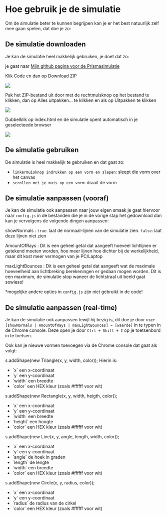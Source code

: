 # Hoe gebruik je de simulatie

Om de simulatie beter te kunnen begrijpen kan je er het best natuurlijk zelf mee gaan spelen, dat doe je zo:

## De simulatie downloaden
Je kan de simulatie heel makkelijk gebruiken, je doet dat zo:

<procedure title="Download de simulatie" id="download-sim">
    <step>
        <p>je gaat naar <a href="https://github.com/MattterSteege/Prism-Simulation/">Mijn github pagina voor de Prismasimulatie</a></p>
    </step>
    <step>
        <p>Klik <shortcut>Code</shortcut> en dan op <shortcut>Download ZIP</shortcut></p>
         <img src="image_1.png">
    </step>
    <step>
        <p>Pak het ZIP-bestand uit door met de <shortcut>rechtmuisknop</shortcut> op het bestand te klikken, dan op <shortcut>Alles uitpakken...</shortcut> te klikken en als op <shortcut>Uitpakken</shortcut> te klikken</p>
         <img src="image_2.png">
    </step>
    <step>
        <p><shortcut>Dubbelklik</shortcut> op index.html en de simulatie opent automatisch in je geselecteede browser</p>
         <img src="image_3.png">
    </step>
</procedure>

## De simulatie gebruiken

De simulatie is heel makkelijk te gebruiken en dat gaat zo:
- `linkermuisknop indrukken op een vorm en slepen`: sleept die vorm over het canvas
- `scrollen met je muis op een vorm`: draait de vorm

## De simulatie aanpassen (vooraf)
Je kan de simulatie ook aanpassen naar jouw eigen smaak je gaat hiervoor naar `config.js` in de bestanden die je in de vorige stap het gedownload dan kan je vervolgens de volgende dingen aanpassen:

showNormals
: `true`: laat de normaal-lijnen van de simulatie zien. `false`: laat deze lijnen niet zien

AmountOfRays
: Dit is een geheel getal dat aangeeft hoeveel lichtlijnen er getekend moeten worden, hoe meer lijnen hoe dichter bij de werkelijkheid, maar dit kost meer vermogen van je PC/Laptop

maxLightBounces
: Dit is een geheel getal dat aangeeft wat de maximale hoeveelheid aan lichtbreking berekeningen er gedaan mogen worden. Dit is een maximum, de simulatie stop waneer de lichtstraal uit beeld gaat sowieso!

*mogelijke andere opties in `config.js` zijn niet gebruikt in de code!

## De simulatie aanpassen (real-time)
Je kan de simulatie ook aanpassen tewijl hij bezig is, dit doe je door `user.[showNormals | AmountOfRays | maxLightBounces] = [waarde]` in te typen in de Chrome console. Deze open je door `Ctrl + Shift + I` op je toetsenbord in te toetsen.

Ook kan je nieuwe vormen toevoegen via de Chrome console dat gaat als volgt:

<tabs>
    <tab title="Driehoek">
        <code-block lang="javascript">s.addShape(new Triangle(x, y, width, color));</code-block>
        Hierin is:
        <ul>
            <li>`x` een x-coordinaat</li>
            <li>`y` een y-coordinaat</li>
            <li>`width` een breedte</li>
            <li>`color` een HEX kleur (zoals #ffffff voor wit)</li>
        </ul>
    </tab>
    <tab title="Rechthoek">
        <code-block lang="javascript">s.addShape(new Rectangle(x, y, width, heigth, color));</code-block>
        <ul>
            <li>`x` een x-coordinaat</li>
            <li>`y` een y-coordinaat</li>
            <li>`width` een breedte</li>
            <li>`height` een hoogte</li>
            <li>`color` een HEX kleur (zoals #ffffff voor wit)</li>
        </ul>
    </tab> 
    <tab title="Lijn">
        <code-block lang="javascript">s.addShape(new Line(x, y, angle, length, width, color));</code-block>
        <ul>
            <li>`x` een x-coordinaat</li>
            <li>`y` een y-coordinaat</li>
            <li>`angle` de hoek in graden</li>
            <li>`length` de lengte</li>
            <li>`width` een breedte</li>
            <li>`color` een HEX kleur (zoals #ffffff voor wit)</li>
        </ul>
    </tab> 
    <tab title="Cirkel">
        <code-block lang="javascript">s.addShape(new Circle(x, y, radius, color));</code-block>
        <ul>
            <li>`x` een x-coordinaat</li>
            <li>`y` een y-coordinaat</li>
            <li>`radius` de radius van de cirkel</li>
            <li>`color` een HEX kleur (zoals #ffffff voor wit)</li>
        </ul>
    </tab>
</tabs>

